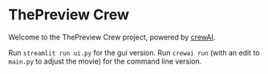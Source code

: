 # ThePreview Crew

Welcome to the ThePreview Crew project, powered by [crewAI](https://crewai.com). 

Run `streamlit run ui.py` for the gui version. Run `crewai run` (with an edit to `main.py` to adjust the movie) for the command line version.

